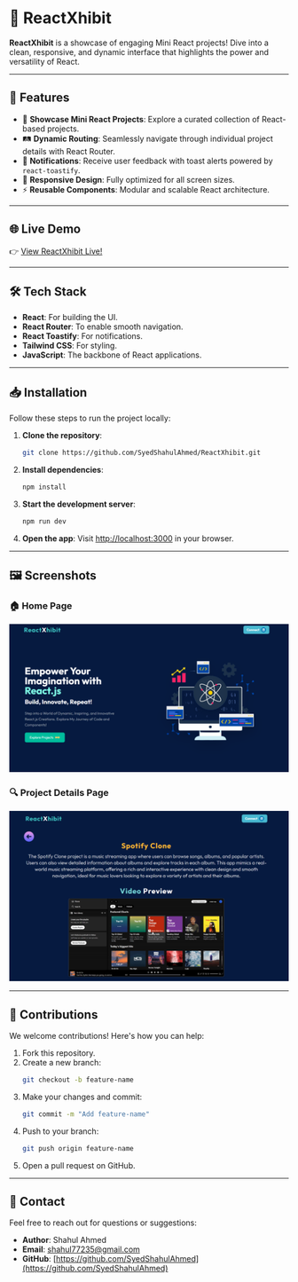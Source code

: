 # 🌟 ReactXhibit  

**ReactXhibit** is a showcase of engaging Mini React projects! Dive into a clean, responsive, and dynamic interface that highlights the power and versatility of React.  

---  

## 🚀 Features  

- 🎨 **Showcase Mini React Projects**: Explore a curated collection of React-based projects.  
- 🛤️ **Dynamic Routing**: Seamlessly navigate through individual project details with React Router.  
- 🔔 **Notifications**: Receive user feedback with toast alerts powered by `react-toastify`.  
- 📱 **Responsive Design**: Fully optimized for all screen sizes.  
- ⚡ **Reusable Components**: Modular and scalable React architecture.  

---  

## 🌐 Live Demo  

👉 [View ReactXhibit Live!](https://reactxhibit.vercel.app/)  

---  

## 🛠️ Tech Stack  

- **React**: For building the UI.  
- **React Router**: To enable smooth navigation.  
- **React Toastify**: For notifications.  
- **Tailwind CSS**: For styling.  
- **JavaScript**: The backbone of React applications.  

---  

## 📥 Installation  

Follow these steps to run the project locally:  

1. **Clone the repository**:  
   ```bash  
   git clone https://github.com/SyedShahulAhmed/ReactXhibit.git  
   ```  

2. **Install dependencies**:  
   ```bash  
   npm install  
   ```  

3. **Start the development server**:  
   ```bash  
   npm run dev  
   ```  

4. **Open the app**: Visit [http://localhost:3000](http://localhost:3000) in your browser.  

---  

## 🖼️ Screenshots  

### 🏠 Home Page  

![Home Page Screenshot](./src/Preview/img1.png)  

### 🔍 Project Details Page  

![Project Details Page Screenshot](./src/Preview/image2.png)  

---  

## 🤝 Contributions  

We welcome contributions! Here's how you can help:  

1. Fork this repository.  
2. Create a new branch:  
   ```bash  
   git checkout -b feature-name  
   ```  
3. Make your changes and commit:  
   ```bash  
   git commit -m "Add feature-name"  
   ```  
4. Push to your branch:  
   ```bash  
   git push origin feature-name  
   ```  
5. Open a pull request on GitHub.  

---  

## 💬 Contact  

Feel free to reach out for questions or suggestions:  

- **Author**: Shahul Ahmed  
- **Email**: shahul77235@gmail.com  
- **GitHub**: [https://github.com/SyedShahulAhmed](https://github.com/SyedShahulAhmed)  
